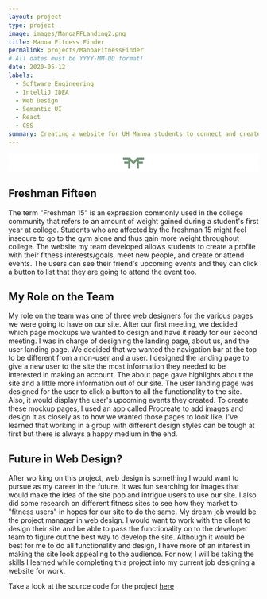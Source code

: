 ```yaml
---
layout: project
type: project
image: images/ManoaFFLanding2.png
title: Manoa Fitness Finder
permalink: projects/ManoaFitnessFinder
# All dates must be YYYY-MM-DD format!
date: 2020-05-12
labels:
  - Software Engineering 
  - IntelliJ IDEA
  - Web Design
  - Semantic UI
  - React 
  - CSS 
summary: Creating a website for UH Manoa students to connect and create fitness events to lose the "freshman fifteen" 
---
```

<img class="ui image" src="../images/ManoaFFLogo.png">

<h2> Freshman Fifteen </h2>

 The term "Freshman 15" is an expression commonly used in the college community that refers to an amount of weight gained during a student's first year at college. Students who are affected by the freshman 15 might feel insecure to go to the gym alone and thus gain more weight throughout college. The website my team developed allows students to create a profile with their fitness interests/goals, meet new people, and create or attend events. The users can see their friend's upcoming events and they can click a button to list that they are going to attend the event too. 
 
 <h2> My Role on the Team </h2>
 
 My role on the team was one of three web designers for the various pages we were going to have on our site. After our first meeting, we decided which page mockups we wanted to design and have it ready for our second meeting. I was in charge of designing the landing page, about us, and the user landing page. We decided that we wanted the navigation bar at the top to be different from a non-user and a user. I designed the landing page to give a new user to the site the most information they needed to be interested in making an account. The about page gave highlights about the site and a little more information out of our site. The user landing page was designed for the user to click a button to all the functionality to the site. Also, it would display the user's upcoming events they created. To create these mockup pages, I used an app called Procreate to add images and design it as closely as to how we wanted those pages to look like. I've learned that working in a group with different design styles can be tough at first but there is always a happy medium in the end.

<h2> Future in Web Design? </h2> 

After working on this project, web design is something I would want to pursue as my career in the future. It was fun searching for images that would make the idea of the site pop and intrigue users to use our site. I also did some research on different fitness sites to see how they market to "fitness users" in hopes for our site to do the same. My dream job would be the project manager in web design. I would want to work with the client to design their site and be able to pass the functionality on to the developer team to figure out the best way to develop the site. Although it would be best for me to do all functionality and design, I have more of an interest in making the site look appealing to the audience. For now, I will be taking the skills I learned while completing this project into my current job designing a website for work. 

Take a look at the source code for the project [here](https://github.com/manoafitnessfinder)
